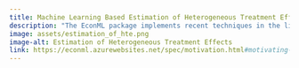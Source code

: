 ```yaml
---
title: Machine Learning Based Estimation of Heterogeneous Treatment Effects
description: "The EconML package implements recent techniques in the literature at the intersection of econometrics and machine learning that tackle the problem of heterogeneous treatment effect estimation via machine learning based approaches. These novel methods offer large flexibility in modeling the effect heterogeneity (via techniques such as random forests, boosting, lasso and neural nets), while at the same time leverage techniques from causal inference and econometrics to preserve the causal interpretation of the learned model and many times also offer statistical validity via the construction of valid confidence intervals."
image: assets/estimation_of_hte.png
image-alt: Estimation of Heterogeneous Treatment Effects
link: https://econml.azurewebsites.net/spec/motivation.html#motivating-examples
---
```

